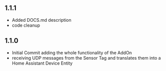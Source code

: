 ## 1.1.1

- Added DOCS.md description
- code cleanup

## 1.1.0

- Initial Commit adding the whole functionality of the AddOn
- receiving UDP messages from the Sensor Tag and translates them into a Home Assistant Device Entity